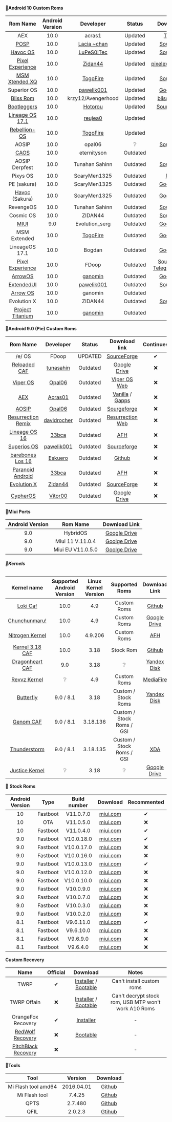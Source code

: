 **📱Android 10 Custom Roms**

|                           Rom Name                           | Android Version |                          Developer                           |  Status  |                        Download link                         | Continues | Official | OTA  |
| :----------------------------------------------------------: | :-------------: | :----------------------------------------------------------: | :------: | :----------------------------------------------------------: | :-------: | :------: | :--: |
|                             AEX                              |      10.0       |                            acras1                            | Updated  |          [Telegram](https://t.me/newsmia2lite/256)           |     ✔     |    ✔     |  ✔   |
| [POSP](https://forum.xda-developers.com/mi-a2-lite/development/9-0-potato-sauce-project-laciachan-t3953159) |      10.0       | [Lacia ~chan](https://forum.xda-developers.com/member.php?u=8295328) | Updated  | [SourceForge](https://sourceforge.net/projects/posp/files/daisy/croquette/) |     ✔     |    ✔     |  ❌   |
|        [Havoc OS](https://t.me/A2LiteOfficial/154755)        |      10.0       |            [LuPeS0lTec](https://t.me/LuPeS0lTec)             | Updated  | [SourceForge](https://sourceforge.net/projects/lupesoltec-builds/files/daisy/ten/havoc/Havoc-OS-v3.3-20200405-2019-daisy-UNOFFICIAL.zip/download) |     ✔     |    ✔     |  ✔   |
| [Pixel Experience ](https://forum.xda-developers.com/mi-a2-lite/development/rom-pixel-experience-t4123633) |      10.0       | [Zidan44](https://forum.xda-developers.com/member.php?u=9782219) | Updated  | [pixelexperience.org](https://download.pixelexperience.org/daisy/) |     ✔     |    ✔     |  ✔   |
| [MSM Xtended XQ](https://forum.xda-developers.com/mi-a2-lite/development/stable-msm-xtended-xq-release-v6-0-t4063845) |      10.0       | [TogoFire](https://forum.xda-developers.com/member.php?u=4230687) | Updated  |            [SourceForge](https://bit.ly/3dLqyiK)             |     ✔     |    ❌     |  ❌   |
|                         Superior OS                          |      10.0       | [pawelik001](https://forum.xda-developers.com/member.php?u=8419529) | Updated  | [Goolge Drive](https://drive.google.com/open?id=1HuBdADxPoecHA7UtAvw_PHtgGYhV7XrG) |     ✔     |    ✔     |  ✔   |
| [Bliss Rom](https://forum.xda-developers.com/mi-a2-lite/development/10-0-bliss-rom-v12-5-xiaomi-mi-a2-lite-t4072705) |      10.0       |                      krzy12/Avengerhood                      | Updated  | [blissroms.com](https://downloads.blissroms.com/BlissRoms/Q/) |     ✔     |    ✔     |  ✔   |
| [Bootleggers](https://forum.xda-developers.com/mi-a2-lite/development/bootleggers-rom-mi-a2-liteunofficial-t4122801) |      10.0       | [Hotorou](https://forum.xda-developers.com/member.php?u=10763893) | Updated  | [SourceceForge](https://sourceforge.net/projects/zunayed-builds/files/Bootleg/daisy/) |     ✔     |    ❌     |  ❌   |
| [Lineage OS 17.1](https://forum.xda-developers.com/mi-a2-lite/development/lineageos-17-1-xiaomi-a2-lite-t4076439) |      10.0       | [reujea0](https://forum.xda-developers.com/member.php?u=7249498) | Updated  |    [Github](https://github.com/a-huk/otaserver/releases)     |     ✔     |    ❌     |  ✔   |
| [Rebellion-OS](https://forum.xda-developers.com/mi-a2-lite/development/stable-rebellion-os-1-8-starwars-t4103953) |      10.0       | [TogoFire](https://forum.xda-developers.com/member.php?u=4230687) | Updated  | [Pling](https://www.pling.com/p/1381617/startdownload?file_id=1591891439&file_name=download&file_type=application/octet-stream&file_size=248) |     ✔     |    ✔     |  ❔   |
|                            AOSIP                             |      10.0       |                            opal06                            |    ❔     | [SourceForge](https://sourceforge.net/projects/aosip-daisy-ota/files/builds/) |     ❔     |    ❌     |  ❌   |
| [CAOS](https://github.com/C-A-O-S/treble_manifest_caos/wiki/CAOS-Project) |      10.0       |                         eternityson                          | Outdated | [Github](https://github.com/C-A-O-S/treble_manifest_caos/wiki/CAOS-Project) |     ❌     |    ❌     |  ❌   |
|                        AOSIP Derpfest                        |      10.0       |                        Tunahan Sahinn                        | Outdated | [SourceForge](https://sourceforge.net/projects/tunahan-s-builds/files/daisy-builds/DerpFest/) |     ❌     |    ❌     |  ❌   |
|                           Pixys OS                           |      10.0       |                         ScaryMen1325                         | Outdated | [Pixy OS](https://drive.google.com/file/d/1hdlfJRyg0zZbIGKsiec-WrkkGj37Ia4N/view?usp=drivesdk) |     ❌     |    ❌     |  ❌   |
|                         PE (sakura)                          |      10.0       |                         ScaryMen1325                         | Outdated | [Google Drive](https://drive.google.com/open?id=12HyekcUie94imlro5cZvSQ5Qk_q4CoJ5) |     ❌     |    ❌     |  ❌   |
| [Havoc](https://forum.xda-developers.com/redmi-6-pro/development/4-9-havoc-os-v2-6-t3942681) (Sakura) |      10.0       |                         ScaryMen1325                         | Outdated | [Google Drive](https://drive.google.com/open?id=1aBeAC6EjQqifJtDBOfGrbtx55J2r_xE6) |     ❌     |    ❌     |  ❌   |
|                          RevengeOS                           |      10.0       |                        Tunahan Sahinn                        | Outdated | [SourceForge](https://sourceforge.net/projects/tunahan-s-builds/files/daisy-builds/Revenge-Q/) |     ❌     |    ❌     |  ❌   |
|                          Cosmic OS                           |      10.0       |                           ZIDAN44                            | Outdated | [SourceForge](https://sourceforge.net/projects/daisy1/files/rom/Cosmic-OS-v5.0-Quasar-daisy-20200124-2324-UNOFFICIAL.zip/download) |     ❌     |    ❌     |  ❌   |
| [MIUI](https://forum.xda-developers.com/mi-a2-lite/development/9-miui-rom-t3960704) |       9.0       |                        Evolution_serg                        | Outdated | [Google Drive](https://drive.google.com/drive/folders/1efZZvSwJ1pCKFgTAWi98CMQbdBdmwT09?usp=sharing) |     ❌     |    ❌     |  ❌   |
|                         MSM Extended                         |      10.0       | [TogoFire](https://forum.xda-developers.com/member.php?u=4230687) | Outdated | [Google Drive](https://drive.google.com/open?id=114RoL6JAQs9p77w7GMXUP4ic4sAgKvX7) |     ❌     |    ❌     |  ❌   |
|                        LineageOS 17.1                        |      10.0       |                            Bogdan                            | Outdated | [Google Drive](https://drive.google.com/file/d/1yaMJSVFqmNyMDzOiokNtbOQ448C0Omsa/view?usp=sharing) |     ❌     |    ❌     |  ❌   |
| [Pixel Experience](https://forum.xda-developers.com/mi-a2-lite/development/rom-pixel-experience-plus-t4069995) |      10.0       |                            FDoop                             | Outdated | [SourceForge](https://sourceforge.net/projects/fdoops-builds/files/) / [Telegram Channel](https://t.me/mia2litepe) |     ❌     |    ❌     |  ❌   |
| [ArrowOS](https://forum.xda-developers.com/mi-a2-lite/development/rom-arrowos-v10-0-xiaomi-mi-a2-lite-t4072841) |      10.0       | [ganomin](https://forum.xda-developers.com/member.php?u=9850043) | Outdated | [Google Drive](https://drive.google.com/drive/folders/1iYCf3K1pgHHPuF2FZLlg1caeptX8Jbtb) |     ❌     |    ❌     |  ❌   |
| [ExtendedUI](https://forum.xda-developers.com/mi-a2-lite/development/10-0-extendedui-xiaomi-mi-a2-lite-t4070989) |      10.0       | [pawelik001](https://forum.xda-developers.com/member.php?u=8419529) | Outdated | [SourceForge](https://sourceforge.net/projects/extendedui/files/daisy/) |     ❌     |    ❌     |  ❌   |
| [Arrow OS](https://forum.xda-developers.com/mi-a2-lite/development/rom-arrowos-v10-0-xiaomi-mi-a2-lite-t4072841) |      10.0       |                           ganomin                            | Outdated |  [Mega](https://mega.nz/#F!ud8BTSza!8EihQfOZp5N23-JM7OO2hg)  |     ❌     |    ❌     |  ❌   |
|                         Evolution X                          |      10.0       |                           ZIDAN44                            | Outdated | [SourceForge](https://sourceforge.net/projects/daisy1/files/rom/) |     ❌     |    ❌     |  ❌   |
| [Project Titanium](https://forum.xda-developers.com/mi-a2-lite/development/rom-projecttitanium-0-5-xiaomi-mi-a2-t4085665) |      10.0       | [ganomin](https://forum.xda-developers.com/member.php?u=9850043) | Outdated | [Mega](https://mega.nz/folder/CVU2hYTZ#yTD3p9cIGhp6WZdfHvXHmA) |     ❌     |    ❌     |  ❌   |

**📱Android 9.0 (Pie) Custom Roms**

|                           Rom Name                           |                          Developer                           |  Status  |                        Download link                         | Continues |
| :----------------------------------------------------------: | :----------------------------------------------------------: | :------: | :----------------------------------------------------------: | :-------: |
|                            /e/ OS                            |                            FDoop                             | UPDATED  | [SourceForge](https://sourceforge.net/projects/fdoops-builds/files/eos/) |     ✔     |
| [Reloaded CAF](https://forum.xda-developers.com/mi-a2-lite/development/9-0-caf-reloaded-caf-mi-a2-lite-daisy-t3967509) | [tunasahin](https://forum.xda-developers.com/member.php?u=9165614) | Outdated | [Google Drive](https://drive.google.com/file/d/1q4te3ZkmVI_mCQ1yjRi6mkKekS944NGI/view?usp=drivesdk) |     ❌     |
| [Viper OS](https://forum.xda-developers.com/mi-a2-lite/development/9-0-viperos-v6-3-xiaomi-mi-a2-lite-t3927195) | [Opal06](https://forum.xda-developers.com/member.php?u=8661641) | Outdated | [Viper OS Web](https://download.viperos.org/?codename=daisy) |     ❌     |
| [AEX](https://forum.xda-developers.com/mi-a2-lite/development/9-0-aosp-extended-6-5-xiaomi-mi-a2-lite-t3930940) | [Acras01](https://forum.xda-developers.com/member.php?u=5583941) | Outdated | [Vanilla](https://drive.google.com/open?id=1MXZQr0jm1u3TWaoFKaAfP-1eRK0g7nj9) / [Gapps](https://drive.google.com/open?id=1BXduvu95Y6WKJqz8baVNSjSitxSFeYVF) |     ❌     |
| [AOSIP](https://forum.xda-developers.com/mi-a2-lite/development/9-0-aosip-rom-t3929596) | [Opal06](https://forum.xda-developers.com/member.php?u=8661641) | Outdated | [Sourgeforge](https://sourceforge.net/projects/aosip-daisy-ota/files/builds/) |     ❌     |
| [Resurrection Remix](https://forum.xda-developers.com/mi-a2-lite/development/9-0-resurrection-remix-v7-0-2-xiaomi-mi-t3926922) | [davidrocher](https://forum.xda-developers.com/member.php?u=8220724) | Outdated | [Resurrection Web](https://get.resurrectionremix.com/?dir=daisy) |     ❌     |
| [Lineage OS 16](https://forum.xda-developers.com/mi-a2-lite/development/lineageos-16-0-xiaomi-mi-a2-lite-t3919060) | [33bca](https://forum.xda-developers.com/member.php?u=5296790) | Outdated | [AFH](https://androidfilehost.com/?fid=6006931924117920053)  |     ❌     |
| [Superios OS](https://forum.xda-developers.com/mi-a2-lite/development/9-0-superioros-xiaomi-mi-a2-lite-t3946434) | [pawelik001](https://forum.xda-developers.com/member.php?u=8419529) | Outdated | [Sourceforge](https://sourceforge.net/projects/superioros/files/daisy/) |     ❌     |
| [barebones Los 16](https://forum.xda-developers.com/mi-a2-lite/development/rom-barebones-lineageos-16-0-t3931121) | [Eskuero](https://forum.xda-developers.com/member.php?u=4495609) | Outdated | [Github](https://github.com/Eskuero/patches_lineageos/releases) |     ❌     |
| [Paranoid Android](https://forum.xda-developers.com/mi-a2-lite/development/paranoid-android-pie-beta-xiaomi-mi-a2-t3912880) | [33bca](https://forum.xda-developers.com/member.php?u=5296790) | Outdated | [AFH](https://androidfilehost.com/?fid=1395089523397933724)  |     ❌     |
| [Evolution X](https://forum.xda-developers.com/mi-a2-lite/development/rom-evolution-x-2-0-t3942647) | [Zidan44](https://forum.xda-developers.com/member.php?u=9782219) | Outdated | [SourceForge](https://sourceforge.net/projects/evolution-x/files/daisy/) |     ❌     |
| [CypherOS](https://forum.xda-developers.com/mi-a2-lite/development/rom-cypheros-7-0-0-poundcake-unofficial-t3947303) | [Vitor00](https://forum.xda-developers.com/member.php?u=7824261) | Outdated | [Google Drive](https://drive.google.com/open?id=1ZtJPDbI1ZlB21iMdcGtMVXVFa5WrJ9-0) |     ❌     |

**📱Miui Ports**

| Android Version |     Rom Name      |                        Download Link                         |
| :-------------: | :---------------: | :----------------------------------------------------------: |
|       9.0       |     HybridOS      | [Google Drive](https://drive.google.com/file/d/16fWuD78AvNY6ugHMBVs0iMcUodKZI2bx/view) |
|       9.0       | Miui 11 V.11.0.4  | [Goolge Drive](https://drive.google.com/file/d/1M-eDCqCL2ypKLLa8uWAPOxzInWln5xAA/view) |
|       9.0       | Miui EU V11.0.5.0 | [Goolge Drive](https://drive.google.com/file/d/1-2htTk67oHQ9OuaKOxDWUJsiZDvs69sF/view) |



###### **📱Kernels**



|                         Kernel name                          | Supported Android Version | Linux Kernel Version |      Supported Roms       |                        Download Link                         |
| :----------------------------------------------------------: | :-----------------------: | :------------------: | :-----------------------: | :----------------------------------------------------------: |
| [Loki Caf](https://forum.xda-developers.com/mi-a2-lite/development/msm8953-c-f-4-9-kernel-t4033815) |           10.0            |         4.9          |        Custom Roms        |  [Github](https://github.com/Aarqw12/kernel_loki/releases/)  |
| [Chunchunmaru!](https://forum.xda-developers.com/mi-a2-lite/development/chunchunmaru-kernel-daisy-t4054441) |           10.0            |         4.9          |        Custom Roms        | [Google Drive](https://drive.google.com/file/d/17l7_jyHRAmVQv5PVsr68yXeWSPpD_Jj6/view) |
| [Nitrogen Kernel](https://forum.xda-developers.com/mi-a2-lite/development/r1-nitrogen-kernel-mi-a2-lite-t4011019) |           10.0            |       4.9.206        |        Custom Roms        | [AFH](https://www.androidfilehost.com/?w=files&flid=302702)  |
| [Kernel 3.18 CAF](https://forum.xda-developers.com/mi-a2-lite/development/kernel-daisy-q-oss-caf-rebase-fixed-t4067329) |           10.0            |         3.18         |         Stock Rom         | [Gtihub](https://github.com/Aarqw12/kernel_xiaomi_daisy-1/releases/) |
| [Dragonheart CAF](https://forum.xda-developers.com/mi-a2-lite/development/kernel-dragonheart-msm-caf-3-18-140-t3939288) |            9.0            |         3.18         |             ❔             |     [Yandex Disk](https://yadi.sk/d/b9IGc5vYXtMJdg/v3.3)     |
| [Revvz Kernel](https://forum.xda-developers.com/mi-a2-lite/development/v1-revvz-kernel-t4015937) |             ❔             |         4.9          |        Custom Roms        | [MediaFire](http://www.mediafire.com/file/x5gq5dn0ha09rpd/revvz_kernel_4.9_v1_daisy.zip/file) |
| [Butterfly](https://forum.xda-developers.com/mi-a2-lite/development/kernel-butterfly-daisy-t3919230) |         9.0 / 8.1         |         3.18         |    Custom / Stock Roms    |   [Yandex Disk](https://yadi.sk/d/B-T37WfMTR3hfA/v5.5%2B)    |
| [Genom CAF](https://forum.xda-developers.com/mi-a2-lite/development/genom-zero-kernel-daisy-t3900170) |        9.0  / 8.1         |       3.18.136       | Custom / Stock Roms / GSI |                                                              |
| [Thunderstorm](https://forum.xda-developers.com/mi-a2-lite/development/thunderstorm-zero-kernel-daisy-t3901924) |         9.0 / 8.1         |       3.18.135       | Custom / Stock Roms / GSI | [XDA](https://forum.xda-developers.com/attachment.php?attachmentid=4715368&stc=1&d=1551529439) |
| [Justice Kernel](https://forum.xda-developers.com/mi-a2-lite/development/ns-t3878678) |             ❔             |         3.18         |             ❔             | [Google Drive](https://drive.google.com/folderview?id=1v86GlzWDXpYq8V91LPdJBeodjuY8shYD) |



📱 **Stock Roms**

| Android Version |   Type   | Build number |                           Download                           | Recommented |
| :-------------: | :------: | :----------: | :----------------------------------------------------------: | :---------: |
|       10        | Fastboot |  V11.0.7.0   | [miui.com](https://bigota.d.miui.com/V11.0.7.0.QDLMIXM/daisy_global_images_V11.0.7.0.QDLMIXM_20200617.0000.00_10.0_7d0ffb82ac.tgz) |      ✔      |
|       10        |   OTA    |  V11.0.5.0   | [miui.com](https://bigota.d.miui.com/V11.0.5.0.QDLMIXM/miui_DAISYGlobal_V11.0.5.0.QDLMIXM_4e152f6600_10.0.zip) |      ❌      |
|       10        | Fastboot |  V11.0.4.0   | [miui.com](http://bigota.d.miui.com/V11.0.4.0.QDLMIXM/daisy_global_images_V11.0.4.0.QDLMIXM_20200404.0000.00_10.0_88297a8e92.tgz) |      ✔      |
|       9.0       | Fastboot |  V10.0.18.0  | [miui.com](http://bigota.d.miui.com/V10.0.18.0.PDLMIXM/daisy_global_images_V10.0.18.0.PDLMIXM_20200109.0000.00_9.0_a7b709656c.tgz) |      ✔      |
|       9.0       | Fastboot |  V10.0.17.0  | [miui.com](http://bigota.d.miui.com/V10.0.17.0.PDLMIXM/daisy_global_images_V10.0.17.0.PDLMIXM_20191209.0000.00_9.0_8a03587b9f.tgz) |      ❌      |
|       9.0       | Fastboot |  V10.0.16.0  | [miui.com](http://bigota.d.miui.com/V10.0.16.0.PDLMIXM/daisy_global_images_V10.0.16.0.PDLMIXM_20191108.0000.00_9.0_8454506408.tgz) |      ❌      |
|       9.0       | Fastboot |  V10.0.13.0  | [miui.com](http://bigota.d.miui.com/V10.0.13.0.PDLMIXM/daisy_global_images_V10.0.13.0.PDLMIXM_20190813.0000.00_9.0_5d0d486f04.tgz) |      ✔      |
|       9.0       | Fastboot |  V10.0.12.0  | [miui.com](http://bigota.d.miui.com/V10.0.12.0.PDLMIXM/daisy_global_images_V10.0.12.0.PDLMIXM_20190717.0000.00_9.0_59368ef014.tgz) |      ❌      |
|       9.0       | Fastboot |  V10.0.10.0  | [miui.com](http://bigota.d.miui.com/V10.0.10.0.PDLMIXM/daisy_global_images_V10.0.10.0.PDLMIXM_20190613.0000.00_9.0_f1adc81d8e.tgz) |      ❌      |
|       9.0       | Fastboot |  V10.0.9.0   | [miui.com](http://bigota.d.miui.com/V10.0.9.0.PDLMIXM/daisy_global_images_V10.0.9.0.PDLMIXM_20190514.0000.00_9.0_f9d0c739e0.tgz) |      ❌      |
|       9.0       | Fastboot |  V10.0.7.0   | [miui.com](http://bigota.d.miui.com/V10.0.7.0.PDLMIXM/daisy_global_images_V10.0.7.0.PDLMIXM_20190318.0000.00_9.0_442d4f503e.tgz) |      ❌      |
|       9.0       | Fastboot |  V10.0.3.0   | [miui.com](http://bigota.d.miui.com/V10.0.3.0.PDLMIXM/daisy_global_images_V10.0.3.0.PDLMIXM_20190114.0000.00_9.0_e8d8d4a6d0.tgz) |      ❌      |
|       9.0       | Fastboot |  V10.0.2.0   | [miui.com](http://bigota.d.miui.com/V10.0.2.0.PDLMIFJ/daisy_global_images_V10.0.2.0.PDLMIFJ_20181221.0000.00_9.0_fed1fcdf5d.tgz) |      ❌      |
|       8.1       | Fastboot |  V9.6.11.0   | [miui.com](http://bigota.d.miui.com/V9.6.11.0.ODLMIFF/daisy_global_images_V9.6.11.0.ODLMIFF_20181112.0000.00_8.1_8028e3bf1c.tgz) |      ✔      |
|       8.1       | Fastboot |  V9.6.10.0   | [miui.com](http://bigota.d.miui.com/V9.6.10.0.ODLMIFF/daisy_global_images_V9.6.10.0.ODLMIFF_20181030.0000.00_8.1_141b42a73d.tgz) |      ❌      |
|       8.1       | Fastboot |   V9.6.9.0   | [miui.com](http://bigota.d.miui.com/V9.6.9.0.ODLMIFF/daisy_global_images_V9.6.9.0.ODLMIFF_20181010.0000.00_8.1_baf840279a.tgz) |      ❌      |
|       8.1       | Fastboot |   V9.6.4.0   | [miui.com](http://bigota.d.miui.com/V9.6.4.0.ODLMIFF/daisy_global_images_V9.6.4.0.ODLMIFF_20180724.0000.00_8.1_4afd3431a2.tgz) |      ❌      |

**Custom Recovery**

|                             Name                             | Official |                           Download                           |                        Notes                         |
| :----------------------------------------------------------: | :------: | :----------------------------------------------------------: | :--------------------------------------------------: |
|                             TWRP                             |    ✔     | [Installer](https://eu.dl.twrp.me/daisy/twrp-installer-daisy-3.2.3-0.zip.html) / [Bootable](https://eu.dl.twrp.me/daisy/twrp-3.3.0-0-daisy.img.html) |              Can't install custom roms               |
|                         TWRP Offain                          |    ❌     | [Installer](https://github.com/TheDoop/daisy-stuff/raw/master/recovery/twrp-installer-daisy-3.3.1-0-offain.zip) / [Bootable](https://github.com/TheDoop/daisy-stuff/raw/master/recovery/twrp-daisy-3.3.1-0-offain.img) | Can't decrypt stock rom, USB MTP won't work A10 Roms |
|                      OrangeFox Recovery                      |    ✔     | [Installer](https://github.com/TheDoop/daisy-stuff/raw/master/recovery/OrangeFox-R10.0_2-Stable-daisy.zip) |                          -                           |
| [RedWolf Recovery](https://devotag.com/threads/redwolf-recovery-for-xiaomi-mi-a2-lite-daisy.766/) |    ❌     | [Bootable](https://github.com/TheDoop/daisy-stuff/raw/master/recovery/RedWolf.img) |                          -                           |
| [PitchBlack Recovery](https://devotag.com/threads/pitchblack-recovery-for-mi-a2-lite-daisy.762/) |    ❌     |                                                              |                          -                           |

**🔧Tools** 

|        Tool         |  Version   |                           Download                           |
| :-----------------: | :--------: | :----------------------------------------------------------: |
| Mi Flash tool amd64 | 2016.04.01 | [Github](https://raw.githubusercontent.com/TheDoop/daisy-stuff/master/tools/MiPhone.exe) |
|    Mi Flash tool    |   7.4.25   | [Github](https://github.com/TheDoop/daisy-stuff/raw/master/tools/MiFlashSetup_eng.msi) |
|        QPTS         |  2.7.480   | [Github](https://github.com/TheDoop/daisy-stuff/raw/master/tools/QPST.zip) |
|        QFIL         |  2.0.2.3   | [Gtihub](https://github.com/TheDoop/daisy-stuff/raw/master/tools/QFIL.zip) |

